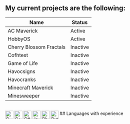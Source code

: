 ## My current projects are the following:

| Name      | Status |
| ----------- | ----------- |
| AC Maverick   | Active        |
| HobbyOS   | Active        |
| Cherry Blossom Fractals      | Inactive       |
| Cofhtest      | Inactive       |
| Game of Life      | Inactive       |
| Havocsigns      | Inactive       |
| Havocranks      | Inactive       |
| Minecraft Maverick      | Inactive       |
| Minesweeper      | Inactive       |


<br />
## Languages with experience
<img align="left" alt="C" width="26px" src="https://cdn.icon-icons.com/icons2/2415/PNG/512/c_original_logo_icon_146611.png" />
<img align="left" alt="C++" width="26px" src="https://user-images.githubusercontent.com/42747200/46140125-da084900-c26d-11e8-8ea7-c45ae6306309.png" />
<img align="left" alt="C#" width="26px" src="https://camo.githubusercontent.com/8d56e87edf99e89bfc457cd62462e0b7aae19e6b197b1df5c542d474d8d76f81/68747470733a2f2f646576656c6f7065722e6665646f726170726f6a6563742e6f72672f7374617469632f6c6f676f2f6373686172702e706e67" />
<img align="left" alt="Java" width="26px" src="https://cdn.iconscout.com/icon/free/png-256/java-60-1174953.png" />
<img align="left" alt="Php" width="26px" src="https://cdn4.iconfinder.com/data/icons/scripting-and-programming-languages/512/php-512.png" />
<img align="left" alt="Python" width="26px" src="https://miro.medium.com/max/1400/1*lZHtgsqo0gww25bLcpjTqQ.png" />
<br />